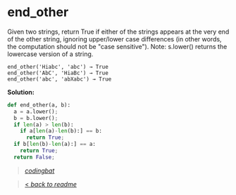 # end_other

Given two strings, return True if either of the strings appears at the very end of the other string, ignoring upper/lower case differences (in other words, the computation should not be "case sensitive"). Note: s.lower() returns the lowercase version of a string.

```
end_other('Hiabc', 'abc') → True
end_other('AbC', 'HiaBc') → True
end_other('abc', 'abXabc') → True
```

**Solution:**

```python
def end_other(a, b):
  a = a.lower();
  b = b.lower();
  if len(a) > len(b):
    if a[len(a)-len(b):] == b:
      return True;
  if b[len(b)-len(a):] == a:
    return True;
  return False;
```

> _[codingbat](https://codingbat.com/prob/p174314)_

> [< _back to readme_](FINDREPLACEREADME)